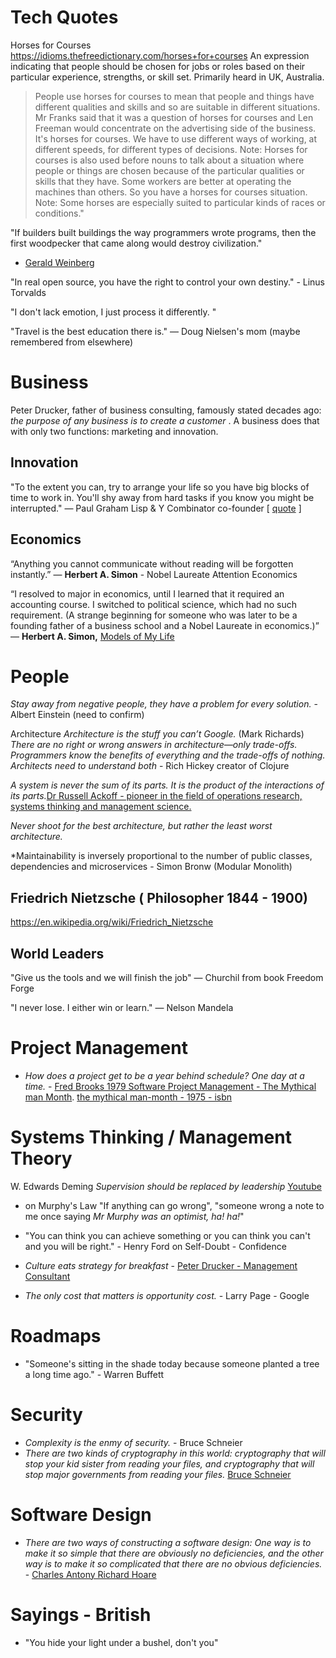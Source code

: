 # Tech Quotes




Horses for Courses
https://idioms.thefreedictionary.com/horses+for+courses
An expression indicating that people should be chosen for jobs or roles based on their particular experience, strengths, or skill set. Primarily heard in UK, Australia.

  >People use horses for courses to mean that people and things have different qualities and skills and so are suitable in different situations. Mr Franks said that it was a question of horses for courses and Len Freeman would concentrate on the advertising side of the business. It's horses for courses. We have to use different ways of working, at different speeds, for different types of decisions. Note: Horses for courses is also used before nouns to talk about a situation where people or things are chosen because of the particular qualities or skills that they have. Some workers are better at operating the machines than others. So you have a horses for courses situation. Note: Some horses are especially suited to particular kinds of races or conditions."


"If builders built buildings the way programmers wrote programs, then the first woodpecker that came along would destroy civilization."
  - [Gerald Weinberg](https://en.wikipedia.org/wiki/Gerald_Weinberg)

"In real open source, you have the right to control your own destiny." - Linus Torvalds



"I don't lack emotion, I just process it differently. "

"Travel is the best education there is." — Doug Nielsen's mom (maybe remembered from elsewhere)

# Business
Peter Drucker, father of business consulting, famously stated decades ago: *the purpose of any business is to create a customer*
. A business does that with only two functions: marketing and innovation.

## Innovation

"To the extent you can, try to arrange your life so you have big blocks of time to work in. You'll shy away from hard tasks if you know you might be interrupted." — Paul Graham Lisp & Y Combinator co-founder [ [quote](http://paulgraham.com/greatwork.html) ]

## Economics

“Anything you cannot communicate without reading will be forgotten instantly.”
― **Herbert A. Simon** - Nobel Laureate Attention Economics

“I resolved to major in economics, until I learned that it required an accounting course. I switched to political science, which had no such requirement. (A strange beginning for someone who was later to be a founding father of a business school and a Nobel Laureate in economics.)”
― **Herbert A. Simon,** [Models of My Life](https://www.goodreads.com/work/quotes/382850)

# People
*Stay away from negative people, they have a problem for every solution.* - Albert Einstein (need to confirm)

Architecture
*Architecture is the stuff you can’t Google.* (Mark Richards)
*There are no right or wrong answers in architecture—only trade-offs.*
*Programmers know the benefits of everything and the trade-offs of nothing. Architects need to understand both* - Rich Hickey creator of Clojure

*A system is never the sum of its parts. It is the product of the interactions of its parts.*[Dr Russell Ackoff - pioneer  in the field of operations research, systems thinking and management science.](https://en.wikipedia.org/wiki/Russell_L._Ackoff)

*Never shoot for the best architecture, but rather the least worst architecture.*

*Maintainability is inversely proportional to the number of public classes, dependencies and microservices - Simon Bronw (Modular Monolith)

## Friedrich Nietzsche ( Philosopher 1844 - 1900)

https://en.wikipedia.org/wiki/Friedrich_Nietzsche

## World Leaders

"Give us the tools and we will finish the job" — Churchil from book Freedom Forge

"I never lose.  I either win or learn." — Nelson Mandela

# Project Management
- *How does a project get to be a year behind schedule? One day at a time.* - [Fred Brooks 1979 Software Project Management - The Mythical man Month](https://en.wikipedia.org/wiki/The_Mythical_Man-Month). [the mythical man-month - 1975 - isbn](http://www.worldcat.org/isbn/0-201-00650-2)

# Systems Thinking / Management Theory

W. Edwards Deming *Supervision should be replaced by leadership* [Youtube](https://youtu.be/tsF-8u-V4j4?t=433)
- on Murphy's Law "If anything can go wrong", "someone wrong a note to me once saying *Mr Murphy was an optimist, ha! ha!*"

- "You can think you can achieve something or you can think you can't and you will be right." - Henry Ford on Self-Doubt - Confidence

- *Culture eats strategy for breakfast* - [Peter Drucker - Management Consultant](https://en.wikipedia.org/wiki/Peter_Drucker)

- *The only cost that matters is opportunity cost.* - Larry Page - Google

# Roadmaps
- "Someone's sitting in the shade today because someone planted a tree a long time ago." - Warren Buffett

# Security
- *Complexity is the enmy of security.* - Bruce Schneier
- *There are two kinds of cryptography in this world: cryptography that will stop your kid sister from reading your files, and cryptography that will stop major governments from reading your files.* [Bruce Schneier](https://en.wikipedia.org/wiki/Bruce_Schneier)

# Software Design
- *There are two ways of constructing a software design: One way is
to make it so simple that there are obviously no deficiencies, and the
other way is to make it so complicated that there are no obvious
deficiencies.* - [Charles Antony Richard Hoare](https://fr.wikipedia.org/wiki/Charles_Antony_Richard_Hoare)

# Sayings - British
- "You hide your light under a bushel, don't you"
